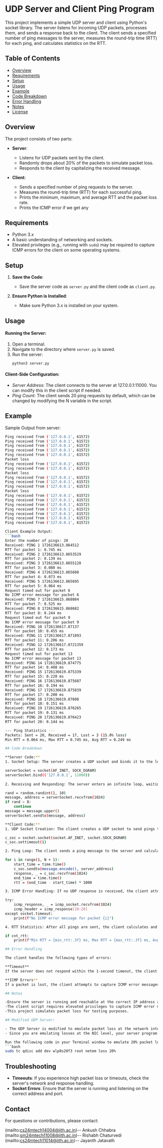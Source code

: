 # UDP Server and Client Ping Program

This project implements a simple UDP server and client using Python's socket library. The server listens for incoming UDP packets, processes them, and sends a response back to the client. The client sends a specified number of ping messages to the server, measures the round-trip time (RTT) for each ping, and calculates statistics on the RTT.

## Table of Contents

- [Overview](#overview)
- [Requirements](#requirements)
- [Setup](#setup)
- [Usage](#usage)
- [Example](#example)
- [Code Breakdown](#code-breakdown)
- [Error Handling](#error-handling)
- [Notes](#notes)
- [License](#license)

## Overview

The project consists of two parts:

- **Server**:
  - Listens for UDP packets sent by the client.
  - Randomly drops about 20% of the packets to simulate packet loss.
  - Responds to the client by capitalizing the received message.

- **Client**:
  - Sends a specified number of ping requests to the server.
  - Measures the round-trip time (RTT) for each successful ping.
  - Prints the minimum, maximum, and average RTT and the packet loss rate.
  - Prints the ICMP error if we get any

## Requirements

- Python 3.x
- A basic understanding of networking and sockets.
- Elevated privileges (e.g., running with `sudo`) may be required to capture ICMP errors for the client on some operating systems.

## Setup

1. **Save the Code**:
   - Save the server code as `server.py` and the client code as `client.py`.

2. **Ensure Python is Installed**:
   - Make sure Python 3.x is installed on your system.

## Usage

#### Running the Server:

1. Open a terminal.
2. Navigate to the directory where `server.py` is saved.
3. Run the server:
   ```bash
   python3 server.py

#### Client-Side Configuration:

- *Server Address*: The client connects to the server at 127.0.0.1:11000. You can modify this in the client script if needed.
- *Ping Count*: The client sends 20 ping requests by default, which can be changed by modifying the N variable in the script.

## Example
Sample Output from server:
```bash
Ping received from ('127.0.0.1', 61572)
Ping received from ('127.0.0.1', 61572)
Ping received from ('127.0.0.1', 61572)
Ping received from ('127.0.0.1', 61572)
Ping received from ('127.0.0.1', 61572)
Packet loss
Ping received from ('127.0.0.1', 61572)
Ping received from ('127.0.0.1', 61572)
Packet loss
Ping received from ('127.0.0.1', 61572)
Ping received from ('127.0.0.1', 61572)
Ping received from ('127.0.0.1', 61572)
Packet loss
Ping received from ('127.0.0.1', 61572)
Ping received from ('127.0.0.1', 61572)
Ping received from ('127.0.0.1', 61572)
Ping received from ('127.0.0.1', 61572)
Ping received from ('127.0.0.1', 61572)
Ping received from ('127.0.0.1', 61572)
Ping received from ('127.0.0.1', 61572)

Client Example Output:
```bash
Enter the number of pings: 20
Received: PING 1 1726136613.864512
RTT for packet 1: 0.745 ms
Received: PING 2 1726136613.8653529
RTT for packet 2: 0.139 ms
Received: PING 3 1726136613.8655128
RTT for packet 3: 0.080 ms
Received: PING 4 1726136613.865608
RTT for packet 4: 0.073 ms
Received: PING 5 1726136613.865695
RTT for packet 5: 0.064 ms
Request timed out for packet 6
No ICMP error message for packet 6
Received: PING 7 1726136615.868084
RTT for packet 7: 0.525 ms
Received: PING 8 1726136615.868682
RTT for packet 8: 0.244 ms
Request timed out for packet 9
No ICMP error message for packet 9
Received: PING 10 1726136617.87137
RTT for packet 10: 0.455 ms
Received: PING 11 1726136617.871893
RTT for packet 11: 0.206 ms
Received: PING 12 1726136617.8721359
RTT for packet 12: 0.173 ms
Request timed out for packet 13
No ICMP error message for packet 13
Received: PING 14 1726136619.874775
RTT for packet 14: 0.488 ms
Received: PING 15 1726136619.875339
RTT for packet 15: 0.220 ms
Received: PING 16 1726136619.875607
RTT for packet 16: 0.194 ms
Received: PING 17 1726136619.875839
RTT for packet 17: 0.200 ms
Received: PING 18 1726136619.87608
RTT for packet 18: 0.151 ms
Received: PING 19 1726136619.876265
RTT for packet 19: 0.131 ms
Received: PING 20 1726136619.876423
RTT for packet 20: 0.144 ms

--- Ping Statistics ---
Packets: Sent = 20, Received = 17, Lost = 3 (15.0% loss)
Min RTT = 0.064 ms, Max RTT = 0.745 ms, Avg RTT = 0.249 ms

## Code Breakdown

**Server Code:**
1. Socket Setup: The server creates a UDP socket and binds it to the local address 127.0.0.1 and port 11000.

serverSocket = socket(AF_INET, SOCK_DGRAM)
serverSocket.bind(('127.0.0.1', 11000))
    
2. Receiving and Responding: The server enters an infinite loop, waiting to receive messages from the client. It uses random.randint to simulate packet loss by not sending a response for 20% of the received messages.

rand = random.randint(1, 10)
message, address = serverSocket.recvfrom(1024)
if rand > 8:
    continue
message = message.upper()
serverSocket.sendto(message, address)

**Client Code:**
1. UDP Socket Creation: The client creates a UDP socket to send pings to the server and sets a timeout of 1 second for each response.

c_soc = socket.socket(socket.AF_INET, socket.SOCK_DGRAM)
c_soc.settimeout(1)

2. Ping Loop: The client sends a ping message to the server and calculates the RTT if a response is received. If no response is received within the timeout, the client logs the packet as lost.

for i in range(1, N + 1):
    start_time = time.time()
    c_soc.sendto(message.encode(), server_address)
    response, _ = c_soc.recvfrom(1024)
    end_time = time.time()
    rtt = (end_time - start_time) * 1000

3. ICMP Error Handling: If no UDP response is received, the client attempts to capture any ICMP error messages using a raw socket. This requires elevated privileges on some systems.

try:
    icmp_response, _ = icmp_socket.recvfrom(1024)
    icmp_header = icmp_response[20:28]
except socket.timeout:
    print(f"No ICMP error message for packet {i}")

4. RTT Statistics: After all pings are sent, the client calculates and prints the minimum, maximum, and average RTT, as well as the packet loss rate.

if cnt_rtt:
    print(f"Min RTT = {min_rtt:.3f} ms, Max RTT = {max_rtt:.3f} ms, Avg RTT = {(total_rtt / cnt_rtt):.3f} ms")

## Error Handling

The client handles the following types of errors:

**Timeout**
If the server does not respond within the 1-second timeout, the client prints that the packet was lost and moves on to the next ping.

**ICMP Errors**
If a packet is lost, the client attempts to capture ICMP error messages. These errors indicate network issues, such as unreachable destinations.

## Notes

-Ensure the server is running and reachable at the correct IP address and port.
-The client script requires elevated privileges to capture ICMP error messages using raw sockets (e.g., using sudo on Linux).
-This project simulates packet loss for testing purposes.

## Modified UDP Server:

- The UDP Server is modified to emulate packet loss at the network interface card (NIC) level by using tc (traffic control) netem utility in Linux.
- Since you are emulating losses at the NIC level, your server program no longer requires any code to simulate packet losses using randint( ) function and therefore modify it accordingly.

Run the following code in your Terminal window to emulate 20% packet loss:
```bash
sudo tc qdisc add dev wlp0s20f3 root netem loss 20%
```

## Troubleshooting

- **Timeouts**: If you experience high packet loss or timeouts, check the server's network and response handling.
- **Socket Errors**: Ensure that the server is running and listening on the correct address and port.

## Contact

For questions or contributions, please contact:

(mailto:cs24mtech14004@iith.ac.in)-- Ankush Chhabra <CS24MTECH14004 >
(mailto:sm24mtech11008@iith.ac.in)-- Rishabh Chaturvedi <SM24MTECH11008>
(mailto:cs24mtech11014@iith.ac.in)-- Jayanth Jatavath <CS24MTECH11014> 
